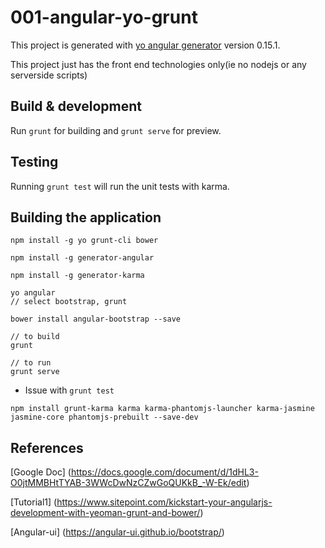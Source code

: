 # 001-angular-yo-grunt

This project is generated with [yo angular generator](https://github.com/yeoman/generator-angular)
version 0.15.1.

This project just has the front end technologies only(ie no nodejs or any serverside scripts)

## Build & development

Run `grunt` for building and `grunt serve` for preview.

## Testing

Running `grunt test` will run the unit tests with karma.

## Building the application

```
npm install -g yo grunt-cli bower

npm install -g generator-angular

npm install -g generator-karma

yo angular 
// select bootstrap, grunt

bower install angular-bootstrap --save

// to build
grunt 

// to run
grunt serve
```

* Issue with `grunt test`
```
npm install grunt-karma karma karma-phantomjs-launcher karma-jasmine jasmine-core phantomjs-prebuilt --save-dev
```







## References
[Google Doc] (https://docs.google.com/document/d/1dHL3-O0jtMMBHtTYAB-3WWcDwNzCZwGoQUKkB_-W-Ek/edit)

[Tutorial1]  (https://www.sitepoint.com/kickstart-your-angularjs-development-with-yeoman-grunt-and-bower/)

[Angular-ui] (https://angular-ui.github.io/bootstrap/)
